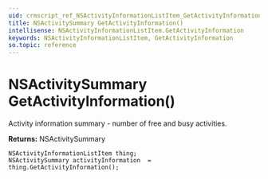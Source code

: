 ```yaml
---
uid: crmscript_ref_NSActivityInformationListItem_GetActivityInformation
title: NSActivitySummary GetActivityInformation()
intellisense: NSActivityInformationListItem.GetActivityInformation
keywords: NSActivityInformationListItem, GetActivityInformation
so.topic: reference
---
```


# NSActivitySummary GetActivityInformation()

Activity information summary - number of free and busy activities.

**Returns:** NSActivitySummary

```crmscript
NSActivityInformationListItem thing;
NSActivitySummary activityInformation  = thing.GetActivityInformation();
```

